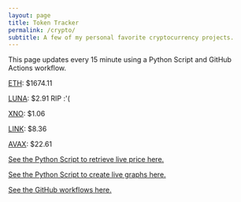 ```yaml
---
layout: page
title: Token Tracker
permalink: /crypto/
subtitle: A few of my personal favorite cryptocurrency projects.
---
```


 This page updates every 15 minute using a Python Script and GitHub Actions workflow.


<!--BEGINCRYPTOINPUT-->
[ETH](https://smfxfc.github.io/crypto/eth.html): $1674.11

[LUNA](https://smfxfc.github.io/crypto/luna.html): $2.91 RIP :'(

[XNO](https://smfxfc.github.io/crypto/xno.html): $1.06

[LINK](https://smfxfc.github.io/crypto/link.html): $8.36

[AVAX](https://smfxfc.github.io/crypto/avax.html): $22.61

<!--ENDCRYPTOINPUT-->
 
 
[See the Python Script to retrieve live price here.](https://github.com/smfxfc/smfxfc.github.io/blob/master/src/get_cryptos.py)

[See the Python Script to create live graphs here.](https://github.com/smfxfc/smfxfc.github.io/blob/master/src/graph_crypto.py)

[See the GitHub workflows here.](https://github.com/smfxfc/smfxfc.github.io/blob/master/.github/workflows/)
